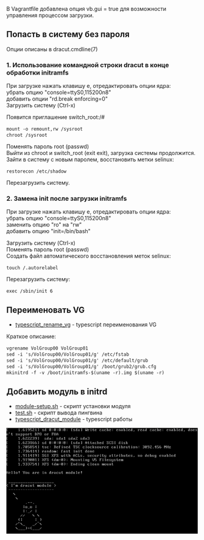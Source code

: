 В Vagrantfile добавлена опция vb.gui = true для возможности управления процессом загрузки.

## Попасть в систему без пароля

Опции описаны в dracut.cmdline(7)

### 1. Использование командной строки dracut в конце обработки initramfs
При загрузке нажать клавишу e, отредактировать опции ядра:  
убрать опцию "console=ttyS0,115200n8"  
добавить опции "rd.break enforcing=0"  
Загрузить систему (Ctrl-x)  

Появится приглашение switch_root:/#  

    mount -o remount,rw /sysroot
    chroot /sysroot

Поменять пароль root (passwd)  
Выйти из chroot и switch_root (exit exit), загрузка системы продолжится.  
Зайти в систему с новым паролем, восстановить метки selinux:  

    restorecon /etc/shadow  

Перезагрузить систему.  

### 2. Замена init после загрузки initramfs
При загрузке нажать клавишу e, отредактировать опции ядра:  
убрать опцию "console=ttyS0,115200n8"  
заменить опцию "ro" на "rw"  
добавить опцию "init=/bin/bash"  

Загрузить систему (Ctrl-x)  
Поменять пароль root (passwd)  
Создать файл автоматического восстановления меток selinux:  

    touch /.autorelabel  

Перезагрузить систему:  

    exec /sbin/init 6  


## Переименовать VG

* [typescript_rename_vg](typescript_rename_vg) - typescript переименования VG

Краткое описание:

    vgrename VolGroup00 VolGroup01
    sed -i 's/VolGroup00/VolGroup01/g' /etc/fstab
    sed -i 's/VolGroup00/VolGroup01/g' /etc/default/grub
    sed -i 's/VolGroup00/VolGroup01/g' /boot/grub2/grub.cfg 
    mkinitrd -f -v /boot/initramfs-$(uname -r).img $(uname -r)


## Добавить модуль в initrd

* [module-setup.sh](module-setup.sh) - скрипт установки модуля
* [test.sh](test.sh) - скрипт вывода пингвина
* [typescript_dracut_module](typescript_dracut_module) - typescript работы

![результат добавления модуля](dracut_module.png)
